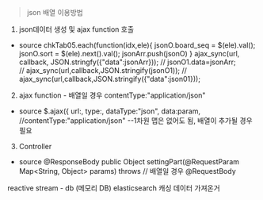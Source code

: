 > json 배열 이용방법

1. json데이터 생성 및 ajax function 호출
- source
 chkTab05.each(function(idx,ele){
  jsonO.board_seq = $(ele).val();
  jsonO.sort = $(ele).next().val();
  jsonArr.push(jsonO)
 }
 ajax_sync(url, callback, JSON.stringfy({"data":jsonArr}));
 // jsonO1.data=jsonArr;  
 // ajax_sync(url,callback,JSON.stringify(jsonO1));
 // ajax_sync(url,callback,JSON.stringify({"data":json01}));
 
 
 2. ajax function - 배열일 경우 contentType:"application/json" 
 - source
 $.ajax({ url:, type:, dataType:"json", data:param, //contentType:"application/json"  --1차원 맵은 없어도 됨, 배열이 추가될 경우 필요
 
 3. Controller
 - source
 @ResponseBody
 public Object settingPart(@RequestParam Map<String, Object> params) throws   // 배열일 경우 @RequestBody 



reactive stream  - db (메모리 DB)
elasticsearch 캐싱 데이터 가져온거
